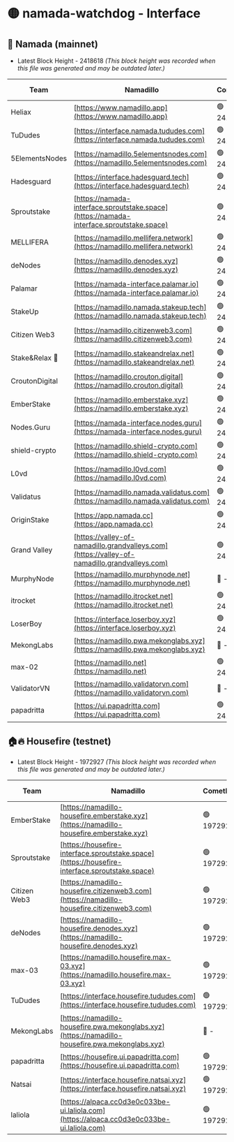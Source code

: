 # 🟡 namada-watchdog - Interface

## 🚀 Namada (mainnet)
- Latest Block Height - 2418618 *(This block height was recorded when this file was generated and may be outdated later.)*

| Team | Namadillo | CometBFT | Indexer | MASP Indexer |
|-|-|-|-|-|
| Heliax | [https://www.namadillo.app](https://www.namadillo.app) | 🟢 2418602 | 🟢 2418602 | 🟢 2418602 |
| TuDudes | [https://interface.namada.tududes.com](https://interface.namada.tududes.com) | 🟢 2418602 | 🟢 2418602 | 🟢 2418602 |
| 5ElementsNodes | [https://namadillo.5elementsnodes.com](https://namadillo.5elementsnodes.com) | 🟢 2418603 | 🟢 2418602 | 🟢 2418603 |
| Hadesguard | [https://interface.hadesguard.tech](https://interface.hadesguard.tech) | 🟢 2418603 | 🟢 2418603 | 🟢 2418603 |
| Sproutstake | [https://namada-interface.sproutstake.space](https://namada-interface.sproutstake.space) | 🟢 2418604 | 🟢 2418604 | 🟢 2418603 |
| MELLIFERA | [https://namadillo.mellifera.network](https://namadillo.mellifera.network) | 🟢 2418605 | 🟢 2418605 | 🟢 2418605 |
| deNodes | [https://namadillo.denodes.xyz](https://namadillo.denodes.xyz) | 🟢 2418605 | 🟢 2418605 | 🟢 2418605 |
| Palamar | [https://namada-interface.palamar.io](https://namada-interface.palamar.io) | 🟢 2418606 | 🟢 2418606 | 🟢 2418606 |
| StakeUp | [https://namadillo.namada.stakeup.tech](https://namadillo.namada.stakeup.tech) | 🟢 2418606 | 🟢 2418606 | 🟢 2418606 |
| Citizen Web3 | [https://namadillo.citizenweb3.com](https://namadillo.citizenweb3.com) | 🟢 2418607 | 🟢 2418606 | 🟢 2418607 |
| Stake&Relax 🦥 | [https://namadillo.stakeandrelax.net](https://namadillo.stakeandrelax.net) | 🟢 2418607 | 🟢 2418607 | 🟢 2418607 |
| CroutonDigital | [https://namadillo.crouton.digital](https://namadillo.crouton.digital) | 🟢 2418608 | 🟢 2418608 | 🟢 2418608 |
| EmberStake | [https://namadillo.emberstake.xyz](https://namadillo.emberstake.xyz) | 🟢 2418608 | 🟢 2418608 | 🟢 2418608 |
| Nodes.Guru | [https://namada-interface.nodes.guru](https://namada-interface.nodes.guru) | 🟢 2418609 | 🟢 2418609 | 🟢 2418609 |
| shield-crypto | [https://namadillo.shield-crypto.com](https://namadillo.shield-crypto.com) | 🟢 2418609 | 🟢 2418609 | 🟢 2418609 |
| L0vd | [https://namadillo.l0vd.com](https://namadillo.l0vd.com) | 🟢 2418610 | 🟢 2418610 | 🟢 2418610 |
| Validatus | [https://namadillo.namada.validatus.com](https://namadillo.namada.validatus.com) | 🟢 2418611 | 🟢 2418611 | 🟢 2418611 |
| OriginStake | [https://app.namada.cc](https://app.namada.cc) | 🟢 2418612 | 🟢 2418611 | 🟢 2418611 |
| Grand Valley | [https://valley-of-namadillo.grandvalleys.com](https://valley-of-namadillo.grandvalleys.com) | 🟢 2418612 | 🟢 2418612 | 🟢 2418612 |
| MurphyNode | [https://namadillo.murphynode.net](https://namadillo.murphynode.net) | 🔴 - | 🔴 - | 🔴 - |
| itrocket | [https://namadillo.itrocket.net](https://namadillo.itrocket.net) | 🟢 2418614 | 🟢 2418614 | 🟢 2418614 |
| LoserBoy | [https://interface.loserboy.xyz](https://interface.loserboy.xyz) | 🟢 2418615 | 🟢 2418615 | 🟢 2418615 |
| MekongLabs | [https://namadillo.pwa.mekonglabs.xyz](https://namadillo.pwa.mekonglabs.xyz) | 🔴 - | 🔴 - | 🔴 - |
| max-02 | [https://namadillo.net](https://namadillo.net) | 🟢 2418615 | 🟢 2418615 | 🟢 2418615 |
| ValidatorVN | [https://namadillo.validatorvn.com](https://namadillo.validatorvn.com) | 🔴 - | 🔴 - | 🔴 - |
| papadritta | [https://ui.papadritta.com](https://ui.papadritta.com) | 🟢 2418618 | 🟢 2418618 | 🟢 2418618 |

## 🏠🔥 Housefire (testnet)
- Latest Block Height - 1972927 *(This block height was recorded when this file was generated and may be outdated later.)*

| Team | Namadillo | CometBFT | Indexer | MASP Indexer |
|-|-|-|-|-|
| EmberStake | [https://namadillo-housefire.emberstake.xyz](https://namadillo-housefire.emberstake.xyz) | 🟢 1972923 | 🟢 1972923 | 🟢 1972923 |
| Sproutstake | [https://housefire-interface.sproutstake.space](https://housefire-interface.sproutstake.space) | 🟢 1972924 | 🟢 1972924 | 🟢 1972924 |
| Citizen Web3 | [https://namadillo-housefire.citizenweb3.com](https://namadillo-housefire.citizenweb3.com) | 🟢 1972925 | 🔴 1887621 | 🟢 1972924 |
| deNodes | [https://namadillo-housefire.denodes.xyz](https://namadillo-housefire.denodes.xyz) | 🟢 1972925 | 🟢 1972925 | 🟢 1972925 |
| max-03 | [https://namadillo.housefire.max-03.xyz](https://namadillo.housefire.max-03.xyz) | 🟢 1972925 | 🟢 1972925 | 🟢 1972925 |
| TuDudes | [https://interface.housefire.tududes.com](https://interface.housefire.tududes.com) | 🟢 1972926 | 🔴 1896505 | 🟢 1972926 |
| MekongLabs | [https://namadillo-housefire.pwa.mekonglabs.xyz](https://namadillo-housefire.pwa.mekonglabs.xyz) | 🔴 - | 🔴 - | 🔴 - |
| papadritta | [https://housefire.ui.papadritta.com](https://housefire.ui.papadritta.com) | 🟢 1972926 | 🟢 1972926 | 🟢 1972926 |
| Natsai | [https://interface.housefire.natsai.xyz](https://interface.housefire.natsai.xyz) | 🟢 1972927 | 🟢 1972927 | 🟢 1972926 |
| laliola | [https://alpaca.cc0d3e0c033be-ui.laliola.com](https://alpaca.cc0d3e0c033be-ui.laliola.com) | 🟢 1972927 | 🟢 1972927 | 🟢 1972927 |

